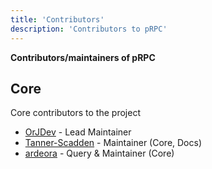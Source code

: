 ```yaml
---
title: 'Contributors'
description: 'Contributors to pRPC'
---
```


**Contributors/maintainers of pRPC**

## Core

Core contributors to the project

- [OrJDev](https://github.com/OrJDev) - Lead Maintainer
- [Tanner-Scadden](https://github.com/Tanner-Scadden) - Maintainer (Core, Docs)
- [ardeora](https://github.com/ardeora) - Query & Maintainer (Core)
